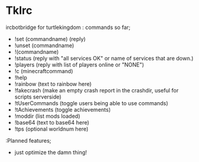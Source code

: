 TkIrc
=====

ircbotbridge for turtlekingdom
: commands so far;
* !set (commandname) (reply)
* !unset (commandname)
* !(commandname)
* !status (reply with "all services OK" or name of services that are down.)
* !players (reply with list of players online or "NONE")
* !c (minecraftcommand)
* !help
* !rainbow  (text to rainbow here)
* !fakecrash (make an empty crash report in the crashdir, useful for scripts serverside)
* !tUserCommands (toggle users being able to use commands)
* !tAchievements (toggle achievements)
* !moddir (list mods loaded)
* !base64 (text to base64 here)
* !tps (optional worldnum here)

:Planned features;
* just optimize the damn thing!
